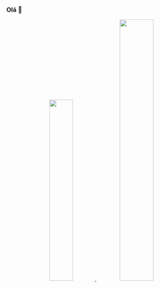 ### Olá 👋

<!--
**0bener/0bener** is a ✨ _special_ ✨ repository because its `README.md` (this file) appears on your GitHub profile.

Here are some ideas to get you started:

- 🔭 I’m currently working on ...
- 🌱 I’m currently learning ...
- 👯 I’m looking to collaborate on ...
- 🤔 I’m looking for help with ...
- 💬 Ask me about ...
- 📫 How to reach me: ...
- 😄 Pronouns: ...
- ⚡ Fun fact: ...
-->



<div align="center">
  <a href="https://github.com/0bener">
  <img height="35%" src="https://github-readme-stats.vercel.app/api?username=0bener&show_icons=true&theme=dracula&include_all_commits=true&count_private=true"/>
  <img height="42%" src="https://github-readme-stats.vercel.app/api/top-langs/?username=0bener&layout=compact&langs_count=7&theme=dracula"/>
</div>
